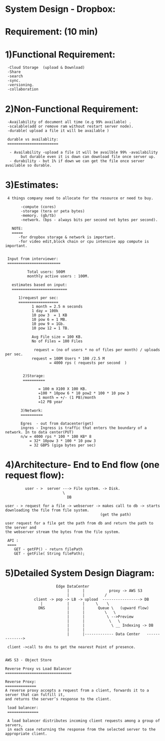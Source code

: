 System Design - Dropbox:
========================


Requirement: (10 min)
=====================

1)Functional Requirement:
==========================

     -Cloud Storage  (upload & Download)
     -Share
     -search
     -sync.
     -versioning.
     -collaboration
     
2)Non-Functional Requirement:
==============================
    
     -Availability of document all time (e.g 99% available) .
     -scalable(add or remove ram without restart server node).
     -durable( upload a file it will be available )
     
     durable vs availablity:
     =======================
     
      - Availability -upload a file it will be availble 99% -availability
           but durable even it is down can download file once server up.
      - durability - but 1% if down we can get the file once server available so durable.

3)Estimates:
============

     4 things company need to allocate for the resource or need to buy.

           -compute (cores) 
           -storage (tera or peta bytes)
           -memory. (gb/tb)
           -network. (bps - always bits per second not bytes per second).

       NOTE:
       =====
          -for dropbox storage & network is important.
          -for video edit,block chain or cpu intensive app compute is important.


     Input from interviewer:
     ========================

              Total users: 500M
              monthly active users : 100M.

       estimates based on input:
       =========================
       
          1)request per sec:
          ==================
                1 month = 2.5 m seconds
                1 day = 100k
                10 pow 3  = 1 KB
                10 pow 6 = 1 MB.
                10 pow 9 = 1Gb.
                10 pow 12 = 1 TB.
                
                Avg File size = 100 KB.
                No of Files = 100 Files
                
                 request = (no of users * no of files per month) / uploads per sec.
                request = 100M Users * 100 /2.5 M
                        = 4000 rps ( requests per second  )
             
             
            2)Storage:
            ==========
            
                   = 100 m X100 X 100 KB.
                   =100 * 10pow 6 * 10 pow2 * 100 * 10 pow 3
                   1 month = +/- (1 PB)/month
                   =12 PB year
                   
           3)Network:
           ==========
    
           Egres  - out from datacenter(get) 
           ingres - Ingress is traffic that enters the boundary of a network. In to data center(PUT) 
           n/w = 4000 rps * 100 * 100 KB* 8
               = 32* 10pow 3 * 100 * 10 pow 3 
               = 32 GBPS (giga bytes per sec)
 
 
 4)Architecture- End to End flow (one request flow):
 ====================================================
 
 
             user - >  server ---> File system. -> Disk.
                              \
                                DB  
               
    user - > request for a file -> webserver -> makes call to db -> starts downloading the file from file system.
                                               (get the path)
   
    user request for a file get the path from db and return the path to the server and
    the webserver stream the bytes from the file system.
     
     API :
     ====
        GET - getFP() - return filePath
        GET - getFile( String filePath);
        
   
   5)Detailed  System Design Diagram:
   ==================================
   

                           Edge DataCenter
                                |      |           proxy -> AWS S3
                                |      |         / 
                 client -> pop -> LB -> upload  -----------------> DB
                    |           |      |     \    \
                   DNS          |      |      Queue \   (upward flow)                  
                                |      |         \   \
                                |      |          \ -->Preview 
                                |      |           \   \
                                |      |            \ __ Indexing -> DB
                                |      |            
                                |      |------------- Data Center   -------------->                   

     client ->call to dns to get the nearest Point of presence.


    AWS S3 - Object Store 
    
    Reverse Proxy vs Load Balancer
    ==============================
    
    Reverse Proxy:
    ==============
    A reverse proxy accepts a request from a client, forwards it to a server that can fulfill it,
    and returns the server’s response to the client.

     load balancer:
     ==============
     
     A load balancer distributes incoming client requests among a group of servers, 
     in each case returning the response from the selected server to the appropriate client.

    
